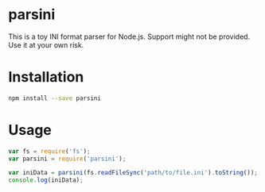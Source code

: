 parsini
=======

This is a toy INI format parser for Node.js. Support might not be provided. Use it at your own risk.

# Installation

```bash
npm install --save parsini
```

# Usage

```js
var fs = require('fs');
var parsini = require('parsini');

var iniData = parsini(fs.readFileSync('path/to/file.ini').toString());
console.log(iniData);
```

